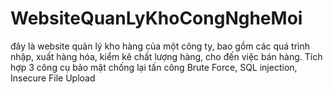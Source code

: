 # WebsiteQuanLyKhoCongNgheMoi
đây là website quản lý kho hàng của một công ty, bao gồm các quá trình nhập, xuất hàng hóa, kiểm kê chất lượng hàng, cho đến việc bán hàng. Tích hợp 3 công cụ bảo mật chống lại tấn công Brute Force, SQL injection, Insecure File Upload
